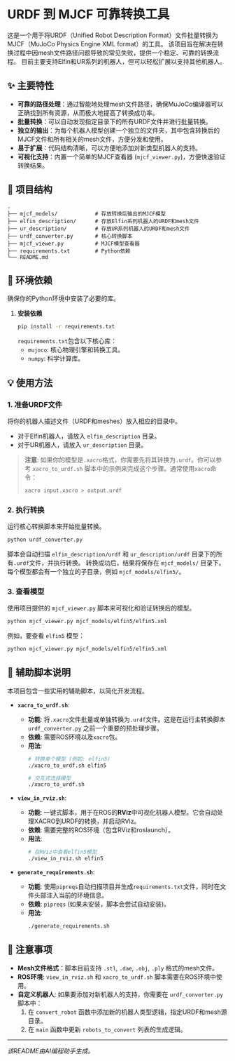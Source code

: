 # URDF 到 MJCF 可靠转换工具

这是一个用于将URDF（Unified Robot Description Format）文件批量转换为MJCF（MuJoCo Physics Engine XML format）的工具。
该项目旨在解决在转换过程中因mesh文件路径问题导致的常见失败，提供一个稳定、可靠的转换流程。
目前主要支持Elfin和UR系列的机器人，但可以轻松扩展以支持其他机器人。

## ✨ 主要特性

- **可靠的路径处理**：通过智能地处理mesh文件路径，确保MuJoCo编译器可以正确找到所有资源，从而极大地提高了转换成功率。
- **批量转换**：可以自动发现指定目录下的所有URDF文件并进行批量转换。
- **独立的输出**：为每个机器人模型创建一个独立的文件夹，其中包含转换后的MJCF文件和所有相关的mesh文件，方便分发和使用。
- **易于扩展**：代码结构清晰，可以方便地添加对新类型机器人的支持。
- **可视化支持**：内置一个简单的MJCF查看器 (`mjcf_viewer.py`)，方便快速验证转换结果。

## 📂 项目结构

```
.
├── mjcf_models/            # 存放转换后输出的MJCF模型
├── elfin_description/      # 存放Elfin系列机器人的URDF和mesh文件
├── ur_description/         # 存放UR系列机器人的URDF和mesh文件
├── urdf_converter.py       # 核心转换脚本
├── mjcf_viewer.py          # MJCF模型查看器
├── requirements.txt        # Python依赖
└── README.md
```

## 🚀 环境依赖

确保你的Python环境中安装了必要的库。

1.  **安装依赖**
    ```bash
    pip install -r requirements.txt
    ```
    `requirements.txt`包含以下核心库：
    - `mujoco`: 核心物理引擎和转换工具。
    - `numpy`: 科学计算库。

## 💡 使用方法

### 1. 准备URDF文件

将你的机器人描述文件（URDF和meshes）放入相应的目录中。

- 对于Elfin机器人，请放入 `elfin_description` 目录。
- 对于UR机器人，请放入 `ur_description` 目录。

> **注意**: 如果你的模型是`.xacro`格式，你需要先将其转换为`.urdf`。你可以参考 `xacro_to_urdf.sh` 脚本中的示例来完成这个步骤。通常使用`xacro`命令：
> ```bash
> xacro input.xacro > output.urdf
> ```

### 2. 执行转换

运行核心转换脚本来开始批量转换。

```bash
python urdf_converter.py
```

脚本会自动扫描 `elfin_description/urdf` 和 `ur_description/urdf` 目录下的所有`.urdf`文件，并执行转换。
转换成功后，结果将保存在 `mjcf_models/` 目录下。每个模型都会有一个独立的子目录，例如 `mjcf_models/elfin5/`。

### 3. 查看模型

使用项目提供的 `mjcf_viewer.py` 脚本来可视化和验证转换后的模型。

```bash
python mjcf_viewer.py mjcf_models/elfin5/elfin5.xml
```

例如，要查看 `elfin5` 模型：

```bash
python mjcf_viewer.py mjcf_models/elfin5/elfin5.xml
```

## 🧰 辅助脚本说明

本项目包含一些实用的辅助脚本，以简化开发流程。

- **`xacro_to_urdf.sh`**:
  - **功能**: 将`.xacro`文件批量或单独转换为`.urdf`文件。这是在运行主转换脚本 `urdf_converter.py` 之前一个重要的预处理步骤。
  - **依赖**: 需要ROS环境以及`xacro`包。
  - **用法**:
    ```bash
    # 转换单个模型 (例如: elfin5)
    ./xacro_to_urdf.sh elfin5

    # 交互式选择模型
    ./xacro_to_urdf.sh
    ```

- **`view_in_rviz.sh`**:
  - **功能**: 一键式脚本，用于在ROS的**RViz**中可视化机器人模型。它会自动处理XACRO到URDF的转换，并启动RViz。
  - **依赖**: 需要完整的ROS环境（包含RViz和roslaunch）。
  - **用法**:
    ```bash
    # 在RViz中查看elfin5模型
    ./view_in_rviz.sh elfin5
    ```

- **`generate_requirements.sh`**:
  - **功能**: 使用`pipreqs`自动扫描项目并生成`requirements.txt`文件，同时在文件头部注入当前的环境信息。
  - **依赖**: `pipreqs` (如果未安装，脚本会尝试自动安装)。
  - **用法**:
    ```bash
    ./generate_requirements.sh
    ```

## 📝 注意事项

- **Mesh文件格式**：脚本目前支持 `.stl`, `.dae`, `.obj`, `.ply` 格式的mesh文件。
- **ROS环境**: `view_in_rviz.sh` 和 `xacro_to_urdf.sh` 脚本需要在ROS环境中使用。
- **自定义机器人**: 如果要添加对新机器人的支持，你需要在 `urdf_converter.py` 脚本中：
    1.  在 `convert_robot` 函数中添加新的机器人类型逻辑，指定URDF和mesh源目录。
    2.  在 `main` 函数中更新 `robots_to_convert` 列表的生成逻辑。

---
*该README由AI编程助手生成。*
